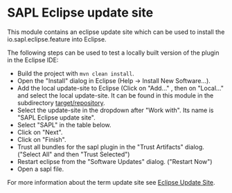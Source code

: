 # SAPL Eclipse update site 

This module contains an eclipse update site which can be used to install the io.sapl.eclipse.feature into Eclipse.

The following steps can be used to test a locally built version of the plugin in the Eclipse IDE:
- Build the project with `mvn clean install`.
- Open the "Install" dialog in Eclipse (Help -> Install New Software...).
- Add the local update-site  to Eclipse (Click on "Add..." , then on "Local..." and select the local update-site.
  It can be found in this module in the subdirectory [target/repository](target/repository).
- Select the update-site in the dropdown after "Work with". Its name is "SAPL Eclipse update site".
- Select "SAPL" in the table below.
- Click on "Next".
- Click on "Finish".
- Trust all bundles for the sapl plugin in the "Trust Artifacts" dialog. ("Select All" and then "Trust Selected")
- Restart eclipse from the "Software Updates" dialog. ("Restart Now")
- Open a sapl file.

For more information about the term update site see [Eclipse Update Site](https://wiki.eclipse.org/PDE/User_Guide#Update_Site).
